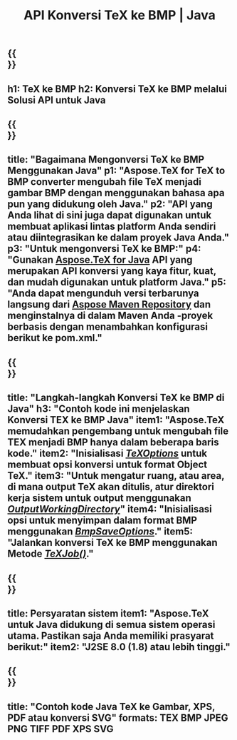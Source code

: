 ﻿---
translation: true
template: /_templates/_conversion-child-java.md
title: API Konversi TeX ke BMP | Java
description: Fungsi konversi TeX ke BMP. Integrasikan pustaka Java on-premise ini ke dalam proyek Anda atau gunakan aplikasi lintas platform untuk mengonversi TeX ke BMP.
keywords: tex ke bmp api java, integrasi tex2bmp
url: /java/conversion/tex-to-bmp/
family: tex
platformtag: java
feature: conversion
informat: TEX
outformat: BMP
otherformats: PNG JPEG TIFF PDF XPS SVG
---

{{<section banner>}}
---
h1: TeX ke BMP
h2: Konversi TeX ke BMP melalui Solusi API untuk Java
---

{{<section overview>}}
---
title: "Bagaimana Mengonversi TeX ke BMP Menggunakan Java"
p1: "Aspose.TeX for TeX to BMP converter mengubah file TeX menjadi gambar BMP dengan menggunakan bahasa apa pun yang didukung oleh Java."
p2: "API yang Anda lihat di sini juga dapat digunakan untuk membuat aplikasi lintas platform Anda sendiri atau diintegrasikan ke dalam proyek Java Anda."
p3: "Untuk mengonversi TeX ke BMP:"
p4: "Gunakan [Aspose.TeX for Java](https://products.aspose.com/tex/java) API yang merupakan API konversi yang kaya fitur, kuat, dan mudah digunakan untuk platform Java."
p5: "Anda dapat mengunduh versi terbarunya langsung dari [Aspose Maven Repository](https://repository.aspose.com/tex/) dan menginstalnya di dalam Maven Anda -proyek berbasis dengan menambahkan konfigurasi berikut ke pom.xml."
---

{{<section feature1>}}
---
title: "Langkah-langkah Konversi TeX ke BMP di Java"
h3: "Contoh kode ini menjelaskan Konversi TEX ke BMP Java"
item1: "Aspose.TeX memudahkan pengembang untuk mengubah file TEX menjadi BMP hanya dalam beberapa baris kode."
item2: "Inisialisasi [*TeXOptions*](https://reference.aspose.com/tex/java/com.aspose.tex/TeXOptions) untuk membuat opsi konversi untuk format Object TeX."
item3: "Untuk mengatur ruang, atau area, di mana output TeX akan ditulis, atur direktori kerja sistem untuk output menggunakan [*OutputWorkingDirectory*](https://reference.aspose.com/tex/java/com.aspose.tex/TeXOptions#getOutputWorkingDirectory--)"
item4: "Inisialisasi opsi untuk menyimpan dalam format BMP menggunakan [*BmpSaveOptions*](https://reference.aspose.com/tex/java/com.aspose.tex.rendering/BmpSaveOptions)."
item5: "Jalankan konversi TeX ke BMP menggunakan Metode [*TeXJob()*](https://reference.aspose.com/tex/java/com.aspose.tex/TeXJob)."
---

{{<section feature2>}}
---
title: Persyaratan sistem
item1: "Aspose.TeX untuk Java didukung di semua sistem operasi utama. Pastikan saja Anda memiliki prasyarat berikut:"
item2: "J2SE 8.0 (1.8) atau lebih tinggi."
---

{{<section widget>}}
---
title: "Contoh kode Java TeX ke Gambar, XPS, PDF atau konversi SVG"
formats: TEX BMP JPEG PNG TIFF PDF XPS SVG
---
